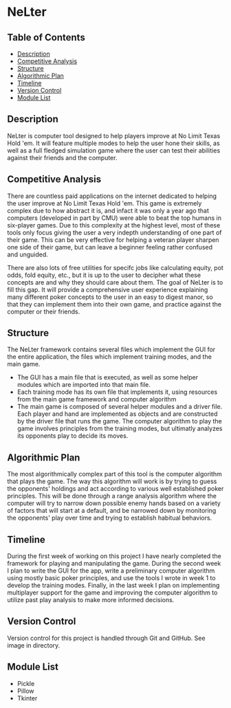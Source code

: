# NeLter <!-- omit in toc -->

## Table of Contents <!-- omit in toc -->

- [Description](#description)
- [Competitive Analysis](#competitive-analysis)
- [Structure](#structure)
- [Algorithmic Plan](#algorithmic-plan)
- [Timeline](#timeline)
- [Version Control](#version-control)
- [Module List](#module-list)

## Description

NeLter is computer tool designed to help players improve at No Limit Texas Hold 'em.
It will feature multiple modes to help the user hone their skills, as well as a full fledged simulation game where the user can test their abilities against their friends and the computer.

## Competitive Analysis

There are countless paid applications on the internet dedicated to helping the user improve at No Limit Texas Hold 'em. This game is extremely complex due to how abstract it is, and infact it was only a year ago that computers (developed in part by CMU) were able to beat the top humans in six-player games. Due to this complexity at the highest level, most of these tools only focus giving the user a very indepth understanding of one part of their game. This can be very effective for helping a veteran player sharpen one side of their game, but can leave a beginner feeling rather confused and unguided.

There are also lots of free utilities for specifc jobs like calculating equity, pot odds, fold equity, etc., but it is up to the user to decipher what these concepts are and why they should care about them. The goal of NeLter is to fill this gap. It will provide a comprehensive user experience explaining many different poker concepts to the user in an easy to digest manor, so that they can implement them into their own game, and practice against the computer or their friends.

## Structure

The NeLter framework contains several files which implement the GUI for the entire application, the files which implement training modes, and the main game. 

- The GUI has a main file that is executed, as well as some helper modules which are imported into that main file.
- Each training mode has its own file that implements it, using resources from the main game framework and computer algorithm
- The main game is composed of several helper modules and a driver file. Each player and hand are implemented as objects and are constructed by the driver file that runs the game. The computer algorithm to play the game involves principles from the training modes, but ultimatly analyzes its opponents play to decide its moves.

## Algorithmic Plan

The most algorithmically complex part of this tool is the computer algorithm that plays the game. The way this algorithm will work is by trying to guess the opponents' holdings and act according to various well established poker principles. This will be done through a range analysis algorithm where the computer will try to narrow down possible enemy hands based on a variety of factors that will start at a default, and be narrowed down by monitoring the opponents' play over time and trying to establish habitual behaviors.

## Timeline

During the first week of working on this project I have nearly completed the framework for playing and manipulating the game. During the second week I plan to write the GUI for the app, write a preliminary computer algorithm using mostly basic poker principles, and use the tools I wrote in week 1 to develop the training modes. Finally, in the last week I plan on implementing multiplayer support for the game and improving the computer algorithm to utilize past play analysis to make more informed decisions. 

## Version Control

Version control for this project is handled through Git and GitHub. See image in directory.

## Module List

- Pickle
- Pillow
- Tkinter
